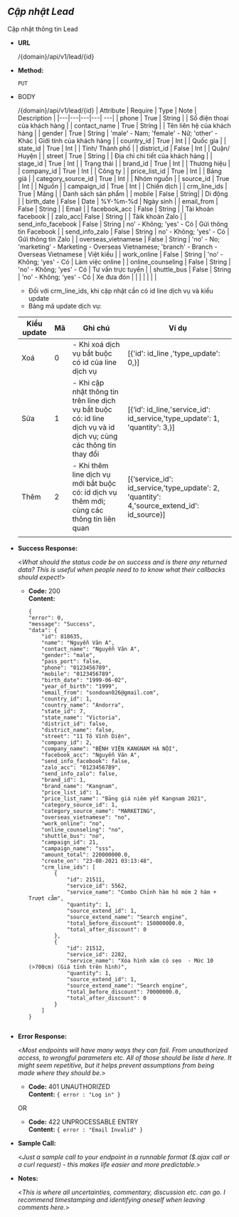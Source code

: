 ***Cập nhật Lead***
----
 Cập nhật thông tin Lead

* **URL**

  /{domain}/api/v1/lead/{id}

* **Method:**
  
  `PUT`
  
*  BODY

   /{domain}/api/v1/lead/{id}
     | Attribute  | Require  | Type  | Note | Description |
    |---|---|---|---| ---|
    | phone | True  | String  | | Số điện thoại của khách hàng |
    | contact_name | True | String | | Tên liên hệ của khách hàng |
    | gender | True | String | 'male' - Nam; 'female' - Nữ; 'other' - Khác | Giới tính của khách hàng |
    | country_id | True | Int | | Quốc gia |
    | state_id | True | Int | | Tỉnh/ Thành phố |
    | district_id | False | Int | | Quận/ Huyện |
    | street | True | String | | Địa chỉ chi tiết của khách hàng |
    | stage_id | True | Int | | Trạng thái |
    | brand_id | True | Int | | Thương hiệu |
    | company_id | True | Int | | Công ty |
    | price_list_id | True | Int | | Bảng giá |
    | category_source_id | True | Int | | Nhóm nguồn |
    | source_id | True | Int | | Nguồn |
    | campaign_id | True | Int | | Chiến dịch | 
    | crm_line_ids | True | Mảng |  | Danh sách sản phẩm |
    | mobile | False | String| | Di động |
    | birth_date | False | Date | %Y-%m-%d | Ngày sinh |
    | email_from | False | String | | Email |
    | facebook_acc | False | String | | Tài khoản facebook |
    | zalo_acc| False | String | | Tàik khoản Zalo |
    | send_info_facebook | False | String | no' - Không; 'yes' - Có | Gửi thông tin Facebook |
    | send_info_zalo | False | String | no' - Không; 'yes' - Có | Gửi thông tin Zalo |
    | overseas_vietnamese | False | String | 'no' - No; 'marketing' - Marketing - Overseas Vietnamese; 'branch' - Branch - Overseas Vietnamese | Việt kiều |
    | work_online | False | String | 'no' - Không; 'yes' - Có | Làm việc online |
    | online_counseling | False | String | 'no' - Không; 'yes' - Có | Tư vấn trực tuyến |
    | shuttle_bus | False | String | 'no' - Không; 'yes' - Có | Xe đưa đón |
    |   |   |   |   |   |
    
    - Đối với crm_line_ids, khi cập nhật cần có id line dịch vụ và kiểu update
    - Bảng mã update dịch vụ:
     
     | Kiểu update  | Mã  | Ghi chú  | Ví dụ |
    |---|---|---|---|
    | Xoá | 0 | - Khi xoá dịch vụ bắt buộc có id của line dịch vụ | [{'id': id_line ,'type_update': 0,}] |
    | Sửa | 1 | - Khi cập nhật thông tin trên line dịch vụ bắt buộc có: id line dịch vụ và id dịch vụ; cùng các thông tin thay đổi | [{‘id’: id_line,'service_id': id_service,'type_update': 1, 'quantity': 3,}]|
    | Thêm | 2 | - Khi thêm line dịch vụ mới bắt buộc có: id dịch vụ thêm mới; cùng các thông tin liên quan | [{‘service_id': id_service,'type_update': 2, 'quantity': 4,'source_extend_id': id_source}] |
    |   |   |   |   |   |

* **Success Response:**
  
  <_What should the status code be on success and is there any returned data? This is useful when people need to to know what their callbacks should expect!_>

  * **Code:** 200 <br />
    **Content:** 
    ```buildoutcfg 
    {
    "error": 0,
    "message": "Success",
    "data": {
        "id": 818635,
        "name": "Nguyễn Văn A",
        "contact_name": "Nguyễn Văn A",
        "gender": "male",
        "pass_port": false,
        "phone": "0123456789",
        "mobile": "0123456789",
        "birth_date": "1999-06-02",
        "year_of_birth": "1999",
        "email_from": "sondoan026@gmail.com",
        "country_id": 1,
        "country_name": "Andorra",
        "state_id": 7,
        "state_name": "Victoria",
        "district_id": false,
        "district_name": false,
        "street": "11 Tô Vĩnh Diện",
        "company_id": 2,
        "company_name": "BỆNH VIỆN KANGNAM HÀ NỘI",
        "facebook_acc": "Nguyễn Văn A",
        "send_info_facebook": false,
        "zalo_acc": "0123456789",
        "send_info_zalo": false,
        "brand_id": 1,
        "brand_name": "Kangnam",
        "price_list_id": 1,
        "price_list_name": "Bảng giá niêm yết Kangnam 2021",
        "category_source_id": 1,
        "category_source_name": "MARKETING",
        "overseas_vietnamese": "no",
        "work_online": "no",
        "online_counseling": "no",
        "shuttle_bus": "no",
        "campaign_id": 21,
        "campaign_name": "sss",
        "amount_total": 220000000.0,
        "create_on": "23-08-2021 03:13:48",
        "crm_line_ids": [
            {
                "id": 21511,
                "service_id": 5562,
                "service_name": "Combo Chỉnh hàm hô móm 2 hàm + Trượt cằm",
                "quantity": 1,
                "source_extend_id": 1,
                "source_extend_name": "Search engine",
                "total_before_discount": 150000000.0,
                "total_after_discount": 0
            },
            {
                "id": 21512,
                "service_id": 2282,
                "service_name": "Xóa hình xăm có sẹo  - Mức 10 (>700cm) (Giá tính trên hình)",
                "quantity": 1,
                "source_extend_id": 1,
                "source_extend_name": "Search engine",
                "total_before_discount": 70000000.0,
                "total_after_discount": 0
            }
        ]
    }
 
* **Error Response:**

  <_Most endpoints will have many ways they can fail. From unauthorized access, to wrongful parameters etc. All of those should be liste d here. It might seem repetitive, but it helps prevent assumptions from being made where they should be._>

  * **Code:** 401 UNAUTHORIZED <br />
    **Content:** `{ error : "Log in" }`

  OR

  * **Code:** 422 UNPROCESSABLE ENTRY <br />
    **Content:** `{ error : "Email Invalid" }`

* **Sample Call:**

  <_Just a sample call to your endpoint in a runnable format ($.ajax call or a curl request) - this makes life easier and more predictable._> 

* **Notes:**

  <_This is where all uncertainties, commentary, discussion etc. can go. I recommend timestamping and identifying oneself when leaving comments here._> 
